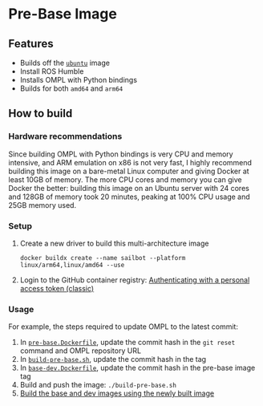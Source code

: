 # Pre-Base Image

## Features

- Builds off the [`ubuntu`](https://hub.docker.com/_/ubuntu) image
- Install ROS Humble
- Installs OMPL with Python bindings
- Builds for both `amd64` and `arm64`

## How to build

### Hardware recommendations

Since building OMPL with Python bindings is very CPU and memory intensive, and ARM emulation on x86 is not very fast,
I highly recommend building this image on a bare-metal Linux computer and giving Docker at least 10GB of memory.
The more CPU cores and memory you can give Docker the better: building this image on an Ubuntu server with
24 cores and 128GB of memory took 20 minutes, peaking at 100% CPU usage and 25GB memory used.

### Setup

1. Create a new driver to build this multi-architecture image

   ```
   docker buildx create --name sailbot --platform linux/arm64,linux/amd64 --use
   ```

2. Login to the GitHub container registry: [Authenticating with a personal access token (classic)](https://docs.github.com/en/packages/working-with-a-github-packages-registry/working-with-the-container-registry#authenticating-with-a-personal-access-token-classic)

### Usage

For example, the steps required to update OMPL to the latest commit:

1. In [`pre-base.Dockerfile`](pre-base.Dockerfile), update the commit hash in the `git reset` command and OMPL repository
   URL
2. In [`build-pre-base.sh`](build-pre-base.sh), update the commit hash in the tag
3. In [`base-dev.Dockerfile`](../base-dev/base-dev.Dockerfile), update the commit hash in the pre-base image tag
4. Build and push the image: `./build-pre-base.sh`
5. [Build the base and dev images using the newly built image](../base-dev/README.md#how-to-build)
